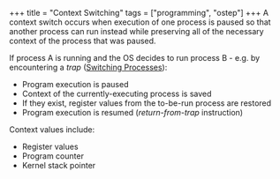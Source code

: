 +++
title = "Context Switching"
tags = ["programming", "ostep"]
+++
A context switch occurs when execution of one process is paused so that another process can run instead while preserving all of the necessary context of the process that was paused.

If process A is running and the OS decides to run process B - e.g. by encountering a *trap* ([Switching Processes](https://john-rodewald.github.io/blog/Switching-Processes)):
- Program execution is paused
- Context of the currently-executing process is saved
- If they exist, register values from the to-be-run process are restored
- Program execution is resumed (*return-from-trap* instruction)

Context values include:
- Register values
- Program counter
- Kernel stack pointer